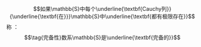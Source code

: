 $$如果\mathbb{S}中每个\underline{\textbf{Cauchy列}}
{\underline{\textbf{在}}}\mathbb{S}中\underline{\textbf{都有极限存在}}$$
称 ：
$$\tag{完备性}数系\mathbb{S}是\underline{\textbf{完备的}}$$